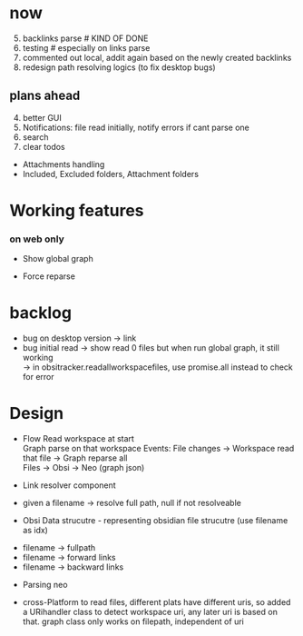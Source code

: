 # now    
 

5. backlinks parse # KIND OF DONE 
4. testing  # especially on links parse   
4. commented out local, addit again  based on the newly created backlinks
3. redesign path resolving logics (to fix desktop bugs)

## plans ahead    
4. better GUI  
5. Notifications: file read initially,  notify errors  if cant parse one 
5. search
6. clear todos

- Attachments handling
- Included, Excluded folders, Attachment folders  

# Working features  
### on web only 
- Show global graph 
<!-- - Show local graph forward links -->
- Force reparse

# backlog
- bug on desktop version -> link  
- bug initial read -> show read 0 files but when run global graph, it still working  
-> in obsitracker.readallworkspacefiles, use promise.all instead to check for error

# Design   

+ Flow 
Read workspace at start  
Graph parse on that workspace
Events: File changes -> Workspace read that file -> Graph reparse all  
Files -> Obsi -> Neo (graph json)

+ Link resolver component 
- given a filename -> resolve full path, null if not resolveable 

+ Obsi Data strucutre - representing obsidian file strucutre (use filename as idx)
- filename -> fullpath  
- filename -> forward links  
- filename -> backward links  


+ Parsing neo 
<!-- + When to parse / update above data structure  (performance issue) 
- cache tree to file (if possible on vscode) 
- parsing whole tree on startup, interval (while parsing, use previous cache tree), 
-> since relying on mostly events is risky -->


+ cross-Platform 
to read files, different plats have different uris, so added a URihandler class to detect workspace uri, any later uri is based on that. 
graph class only works on filepath, independent of uri 
